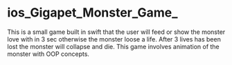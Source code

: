 # ios_Gigapet_Monster_Game_
This is a small game built in swift that the user will feed or show the monster love with in 3 sec otherwise the monster loose a life. After 3 lives has been lost the monster will collapse and die. This game involves animation of the monster with OOP concepts.
